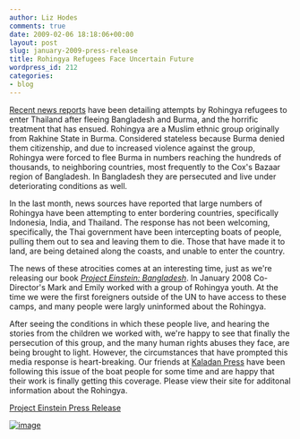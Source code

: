 ```yaml
---
author: Liz Hodes
comments: true
date: 2009-02-06 18:18:06+00:00
layout: post
slug: january-2009-press-release
title: Rohingya Refugees Face Uncertain Future
wordpress_id: 212
categories:
- blog
---
```


[Recent news reports](http://www.nytimes.com/2009/02/04/world/asia/04indo.html?scp=1&sq=rohingya&st=cse) have been detailing attempts by Rohingya refugees to enter Thailand after fleeing Bangladesh and Burma, and the horrific treatment that has ensued. Rohingya are a Muslim ethnic group originally from Rakhine State in Burma. Considered stateless because Burma denied them citizenship, and due to increased violence against the group, Rohingya were forced to flee Burma in numbers reaching the hundreds of thousands, to neighboring countries, most frequently to the Cox's Bazaar region of Bangladesh. In Bangladesh they are persecuted and live under deteriorating conditions as well.

In the last month, news sources have reported that large numbers of Rohingya have been attempting to enter bordering countries, specifically Indonesia, India, and Thailand. The response has not been welcoming, specifically, the Thai government have been intercepting boats of people, pulling them out to sea and leaving them to die. Those that have made it to land, are being detained along the coasts, and unable to enter the country.

The news of these atrocities comes at an interesting time, just as we're releasing our book [_Project Einstein: Bangladesh_](http://www.whatkidscando.org/featurestories/2008/08_project_einstein/index.html). In January 2008 Co-Director's Mark and Emily worked with a group of Rohingya youth. At the time we were the first foreigners outside of the UN to have access to these camps, and many people were largly uninformed about the Rohingya.

After seeing the conditions in which these people live, and hearing the stories from the children we worked with, we're happy to see that finally the persecution of this group, and the many human rights abuses they face, are being brought to light. However, the circumstances that have prompted this media response is heart-breaking. Our friends at [Kaladan Press](http://www.kaladanpress.org) have been following this issue of the boat people for some time and are happy that their work is finally getting this coverage. Please view their site for additonal information about the Rohingya.

[Project Einstein Press Release](https://s3.amazonaws.com/digidem-www/wp-content/uploads/2009/02/project-einstein-press-release.pdf)

[![image](https://s3.amazonaws.com/digidem-www/wp-content/uploads/2009/02/dsc_0047-1-300x198.jpg)](https://s3.amazonaws.com/digidem-www/wp-content/uploads/2009/02/dsc_0047-1.jpg)

